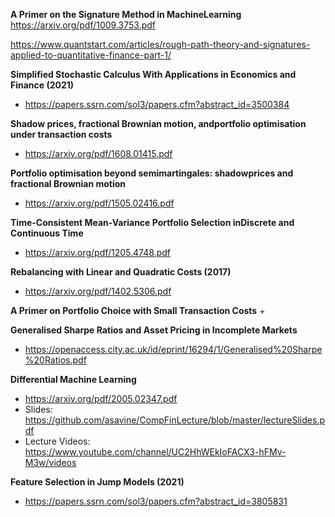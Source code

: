 

**A Primer on the Signature Method in MachineLearning**
https://arxiv.org/pdf/1009.3753.pdf


https://www.quantstart.com/articles/rough-path-theory-and-signatures-applied-to-quantitative-finance-part-1/


**Simplified Stochastic Calculus With Applications in Economics and Finance (2021)**

+ https://papers.ssrn.com/sol3/papers.cfm?abstract_id=3500384

**Shadow prices, fractional Brownian motion, andportfolio optimisation under transaction costs**

+ https://arxiv.org/pdf/1608.01415.pdf

**Portfolio optimisation beyond semimartingales:  shadowprices and fractional Brownian motion**
+ https://arxiv.org/pdf/1505.02416.pdf

**Time-Consistent Mean-Variance Portfolio Selection inDiscrete and Continuous Time**
+ https://arxiv.org/pdf/1205.4748.pdf	

**Rebalancing with Linear and Quadratic Costs (2017)** 

+ https://arxiv.org/pdf/1402.5306.pdf

**A Primer on Portfolio Choice with Small Transaction Costs**
+ 

**Generalised Sharpe Ratios and Asset Pricing in Incomplete Markets**
+ https://openaccess.city.ac.uk/id/eprint/16294/1/Generalised%20Sharpe%20Ratios.pdf

**Differential Machine Learning**
+ https://arxiv.org/pdf/2005.02347.pdf
+ Slides: https://github.com/asavine/CompFinLecture/blob/master/lectureSlides.pdf
+ Lecture Videos: https://www.youtube.com/channel/UC2HhWEkIoFACX3-hFMv-M3w/videos



**Feature Selection in Jump Models (2021)**

+ https://papers.ssrn.com/sol3/papers.cfm?abstract_id=3805831